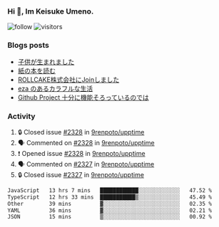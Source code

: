 ### Hi 👋, Im Keisuke Umeno.

<!--
**9renpoto/9renpoto** is a ✨ _special_ ✨ repository because its `README.md` (this file) appears on your GitHub profile.

Here are some ideas to get you started:

- 🔭 I’m currently working on ...
- 🌱 I’m currently learning ...
- 👯 I’m looking to collaborate on ...
- 🤔 I’m looking for help with ...
- 💬 Ask me about ...
- 📫 How to reach me: ...
- 😄 Pronouns: ...
- ⚡ Fun fact: ...
-->

![follow](https://img.shields.io/github/followers/9renpoto?label=Follow&style=social)
![visitors](https://komarev.com/ghpvc/?username=9renpoto&label=Profile%20views&color=0e75b6&style=flat)

### Blogs posts

<!-- BLOG-POST-LIST:START -->
- [子供が生まれました](https://9renpoto.win/entry/2024/04/18/hello-world)
- [紙の本を読む](https://9renpoto.win/entry/2024/02/25/reading-papar-book)
- [ROLLCAKE株式会社にJoinしました](https://9renpoto.win/entry/2024/02/11/join)
- [eza のあるカラフルな生活](https://9renpoto.win/entry/2024/02/01/eza)
- [Github Project 十分に機能そろっているのでは](https://9renpoto.win/entry/2024/01/14/gh-projects)
<!-- BLOG-POST-LIST:END -->

### Activity

<!--START_SECTION:activity-->
1. 🔒 Closed issue [#2328](https://github.com/9renpoto/upptime/issues/2328) in [9renpoto/upptime](https://github.com/9renpoto/upptime)
2. 🗣 Commented on [#2328](https://github.com/9renpoto/upptime/issues/2328#issuecomment-2112202460) in [9renpoto/upptime](https://github.com/9renpoto/upptime)
3. ❗ Opened issue [#2328](https://github.com/9renpoto/upptime/issues/2328) in [9renpoto/upptime](https://github.com/9renpoto/upptime)
4. 🗣 Commented on [#2327](https://github.com/9renpoto/upptime/issues/2327#issuecomment-2112081420) in [9renpoto/upptime](https://github.com/9renpoto/upptime)
5. 🔒 Closed issue [#2327](https://github.com/9renpoto/upptime/issues/2327) in [9renpoto/upptime](https://github.com/9renpoto/upptime)
<!--END_SECTION:activity-->

<!--START_SECTION:waka-->

```txt
JavaScript   13 hrs 7 mins   ████████████░░░░░░░░░░░░░   47.52 %
TypeScript   12 hrs 33 mins  ███████████▒░░░░░░░░░░░░░   45.49 %
Other        39 mins         ▓░░░░░░░░░░░░░░░░░░░░░░░░   02.35 %
YAML         36 mins         ▓░░░░░░░░░░░░░░░░░░░░░░░░   02.21 %
JSON         15 mins         ▒░░░░░░░░░░░░░░░░░░░░░░░░   00.92 %
```

<!--END_SECTION:waka-->
